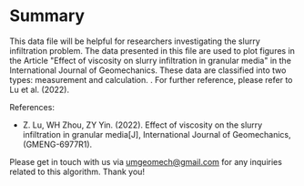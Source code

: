 # Summary
This data file will be helpful for researchers investigating the slurry infiltration problem. The data presented in this file are used to plot figures in the Article "Effect of viscosity on slurry infiltration in granular media" in the International Journal of Geomechanics. These data are classified into two types: measurement and calculation. . For further reference, please refer to Lu et al. (2022).

References:
- Z. Lu, WH Zhou, ZY Yin. (2022). Effect of viscosity on the slurry infiltration in granular media[J], International Journal of Geomechanics, (GMENG-6977R1).


Please get in touch with us via umgeomech@gmail.com for any inquiries related to this algorithm. Thank you!


